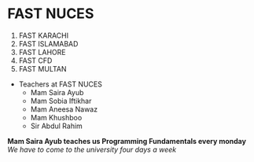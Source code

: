 # FAST NUCES 
1. FAST KARACHI
2. FAST ISLAMABAD
3. FAST LAHORE
4. FAST CFD
5. FAST MULTAN
- Teachers at FAST NUCES
  - Mam Saira Ayub
  - Mam Sobia Iftikhar
  - Mam Aneesa Nawaz
  - Mam Khushboo
  - Sir Abdul Rahim

**Mam Saira Ayub teaches us Programming Fundamentals every monday**<br>
*We have to come to the university four days a week*

